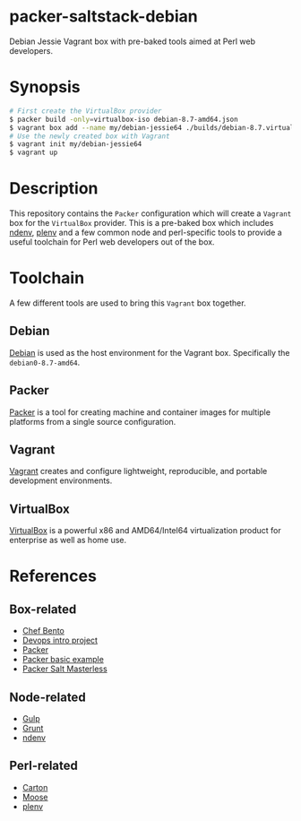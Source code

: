 # packer-saltstack-debian
Debian Jessie Vagrant box with pre-baked tools aimed at Perl web developers.

# Synopsis
```sh
# First create the VirtualBox provider
$ packer build -only=virtualbox-iso debian-8.7-amd64.json
$ vagrant box add --name my/debian-jessie64 ./builds/debian-8.7.virtualbox.box
# Use the newly created box with Vagrant
$ vagrant init my/debian-jessie64
$ vagrant up
```

# Description
This repository contains the `Packer` configuration which will create a
`Vagrant` box for the `VirtualBox` provider. This is a pre-baked box which
includes [ndenv](https://github.com/riywo/ndenv), [plenv](https://github.com/tokuhirom/plenv) and a few common node and
perl-specific tools to provide a useful toolchain for Perl web developers
out of the box.

# Toolchain
A few different tools are used to bring this `Vagrant` box together.

## Debian
[Debian](https://www.debian.org/) is used as the host environment for the
Vagrant box. Specifically the `debian0-8.7-amd64`.

## Packer
[Packer](https://www.packer.io/) is a tool for creating machine and container
images for multiple platforms from a single source configuration.

## Vagrant
[Vagrant](https://www.vagrantup.com/) creates and configure lightweight,
reproducible, and portable development environments.

## VirtualBox
[VirtualBox](https://www.virtualbox.org/) is a powerful x86 and AMD64/Intel64
virtualization product for enterprise as well as home use.

# References

## Box-related
* [Chef Bento](https://github.com/chef/bento)
* [Devops intro project](https://github.com/udacity/devops-intro-project)
* [Packer](https://www.packer.io/)
* [Packer basic example](https://github.com/666jfox777/packer-basic-example)
* [Packer Salt Masterless](https://www.packer.io/docs/provisioners/salt-masterless.html)

## Node-related
* [Gulp](http://gulpjs.com/)
* [Grunt](https://gruntjs.com/)
* [ndenv](https://github.com/riywo/ndenv)

## Perl-related
* [Carton](http://p3rl.org/Moose)
* [Moose](http://p3rl.org/Moose)
* [plenv](https://github.com/tokuhirom/plenv)
